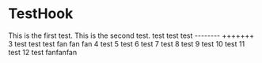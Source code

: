 # TestHook

This is the first test.
This is the second test. test test test -------- +++++++
3 test test test fan fan fan
4 test
5 test
6 test
7 test
8 test
9 test
10 test
11 test
12 test fanfanfan

